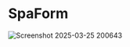 # SpaForm

![Screenshot 2025-03-25 200643](https://github.com/user-attachments/assets/bb42ed5b-231f-46b2-b7a5-fc546bdfcb36)
